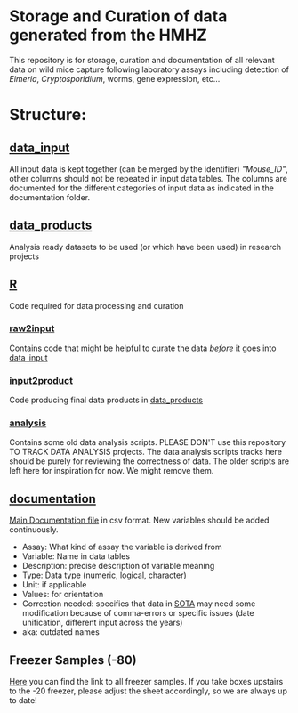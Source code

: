 # Storage and Curation of data generated from the HMHZ

This repository is for storage, curation and documentation of all
relevant data on wild mice capture following laboratory assays
including detection of _Eimeria_, _Cryptosporidium_, worms, gene
expression, etc...

# Structure:

## [data_input](https://github.com/derele/Mouse_Eimeria_Field/tree/master/data_input)
All input data is kept together (can be merged by the identifier)
_"Mouse_ID"_, other columns should not be repeated in input data
tables. The columns are documented for the different categories of input 
data as indicated in the documentation folder.


## [data_products](https://github.com/derele/Mouse_Eimeria_Field/tree/master/data_products)
Analysis ready datasets to be used (or which have been used) in
research projects


## [R](https://github.com/derele/Mouse_Eimeria_Field/tree/master/R)
Code required for data processing and curation

### [raw2input](https://github.com/derele/Mouse_Eimeria_Field/tree/master/R/raw2input)
  Contains code that might be helpful to curate the data _before_ it
  goes into
  [data_input](https://github.com/derele/Mouse_Eimeria_Field/tree/master/data_input)

### [input2product](https://github.com/derele/Mouse_Eimeria_Field/tree/master/R/input2product)
  Code producing final data products in [data_products](https://github.com/derele/Mouse_Eimeria_Field/tree/master/data_products)

### [analysis](https://github.com/derele/Mouse_Eimeria_Field/tree/master/R/analysis)
Contains some old data analysis scripts. PLEASE DON'T use this
repository TO TRACK DATA ANALYSIS projects. The data analysis scripts
tracks here should be purely for reviewing the correctness of data. The
older scripts are left here for inspiration for now. We might remove
them.

## [documentation](https://github.com/derele/Mouse_Eimeria_Field/tree/master/documentation)
[Main Documentation file](https://github.com/derele/Mouse_Eimeria_Field/blob/master/documentation/Documentation_MEF.csv) in csv format. New variables should be added continuously.

- Assay: What kind of assay the variable is derived from
- Variable: Name in data tables
- Description: precise description of variable meaning
- Type: Data type (numeric, logical, character)
- Unit: if applicable
- Values: for orientation
- Correction needed: specifies that data in [SOTA](https://raw.githubusercontent.com/derele/Mouse_Eimeria_Field/master/data_products/SOTA_Data_Product.csv) may need some modification because of comma-errors or specific issues (date unification, different input across the years)
- aka: outdated names

## Freezer Samples (-80)
[Here](https://docs.google.com/spreadsheets/d/1AqSXkeK1bVVAKrHtJ3BtzcNf---XHzShCdP6IQAZI_Y/edit?usp=sharing) you can find the link to all freezer samples. If you take boxes upstairs to the -20 freezer, please adjust the sheet accordingly, so we are always up to date!
